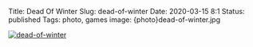 Title: Dead Of Winter
Slug: dead-of-winter
Date: 2020-03-15 8:1
Status: published
Tags: photo, games
image: {photo}dead-of-winter.jpg


[![dead-of-winter]({photo}dead-of-winter.jpg "dead-of-winter")]({static}/pic/dead-of-winter.jpg)
